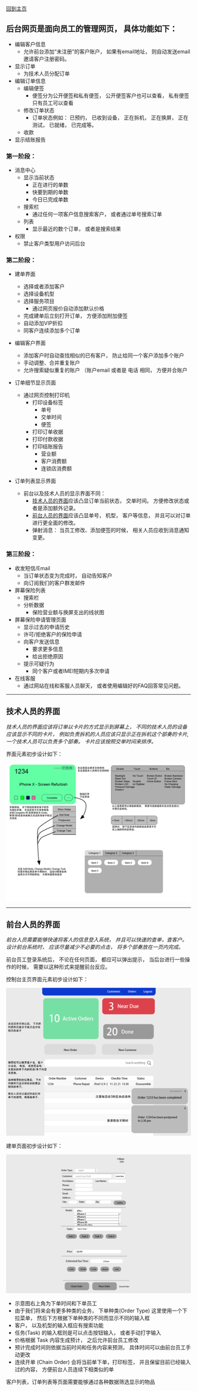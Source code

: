 [回到主页](../README.MD)

## 后台网页是面向员工的管理网页， 具体功能如下：
-   编辑客户信息
    -   允许前台添加“未注册”的客户账户， 如果有email地址， 则自动发送email邀请客户注册密码。
-   显示订单
    -   为技术人员分配订单
-   编辑订单信息
    -   编辑便签
        -   便签分为公开便签和私有便签， 公开便签客户也可以查看， 私有便签只有员工可以查看
    -   修改订单状态
        -   订单状态例如： 已预约， 已收到设备， 正在拆机， 正在换屏， 正在测试， 已就绪， 已完成等。
    -   收款
-   显示结账报告


### 第一阶段：
-   消息中心
    -   显示当前状态
        -   正在进行的单数
        -   快要到期的单数
        -   今日已完成单数
    -   搜索栏
        -   通过任何一项客户信息搜索客户， 或者通过单号搜索订单
    -   列表
        -   显示最近的数个订单， 或者是搜索结果
-   权限
    -   禁止客户类型用户访问后台
### 第二阶段：
-   建单界面
    -   选择或者添加客户
    -   选择设备机型
    -   选择服务项目
        -   通过网页报价自动添加默认价格
    -   完成建单后立刻打开订单， 方便添加附加便签
    -   自动添加VIP折扣
    -   同客户连续添加多个订单
-   编辑客户界面
    -   添加客户时自动查找相似的已有客户， 防止给同一个客户添加多个账户
    -   手动调整、合并重复账户
    -   允许搜索疑似重复的账户 （账户email 或者是 电话 相同， 方便并合账户
-   订单细节显示页面
    -   通过网页控制打印机
        -   打印设备标签
            -   单号
            -   交单时间
            -   便签
        -   打印订单收据
        -   打印付款收据
        -   打印结账报告
            -   营业额
            -   客户消费额
            -   连锁店消费额

-   订单列表显示界面
    -   前台以及技术人员的显示界面不同：
        -   [技术人员的界面](#技术人员的界面)应该凸显订单当前状态， 交单时间。 方便修改状态或者是添加额外记录。
        -   [前台人员的界面](#前台人员的界面)应该凸显单号， 机型， 客户等信息， 并且可以对订单进行更全面的修改。
        -   弹射消息： 当员工修改、添加便签的时候， 相关人员应收到消息通知变更。

### 第三阶段：
-   收发短信/Email
    -   当订单状态变为完成时， 自动告知客户
    -   向订阅我们的客户群发邮件
-   屏幕保险列表
    -   搜索栏
    -   分析数据
        -   保险营业额与换屏支出的线状图
-   屏幕保险申请管理页面
    -   显示过去的申请历史
    -   许可/拒绝客户的保险申请
    -   向客户发送信息
        -   要求更多信息
        -   给出拒绝原因
    -   提示可疑行为
        -   同个客户或者IMEI短期内多次申请
-   在线客服
    -   通过网站在线和客服人员聊天， 或者使用编辑好的FAQ回答常见问题。

--------------------

## 技术人员的界面

*技术人员的界面应该将订单以卡片的方式显示到屏幕上， 不同的技术人员的设备应该显示不同的卡片， 例如负责拆机的人员应该只显示正在拆机这个部奏的卡片, 一个技术人员可以负责多个部奏。 卡片应该按照交单时间来排序。*

界面元素初步设计如下：

![technician-panel-elements.png](./technician-panel-elements.png)


------------------------

## 前台人员的界面

*前台人员需要能够快速将客人的信息登入系统， 并且可以快速的查单，查客户。设计前台系统时， 应该尽量减少不必要的点击， 将多个部奏放在一页内完成。*

前台员工登录系统后， 不论在任何页面， 都应可以弹出提示， 当后台进行一些操作的时候， 需要以这种形式来提醒前台反应。

控制台主页界面元素初步设计如下：

![front-desk-elements.png](./front-desk-elements.png)

建单页面初步设计如下：

![new-order.png](./new-order.png)

-   示意图右上角为下单时间和下单员工
-   由于我们将来会有更多种类的业务， 下单种类(Order Type) 这里使用一个下拉菜单， 然后下方根据下单种类的不同而显示不同的输入框
-   客户， 以及机型的输入框应有搜索功能
-   任务(Task) 的输入框则是可以点击按钮输入， 或者手动打字输入
-   价格根据 Task 内容生成预计， 之后允许前台员工修改
-   预计完成时间则依据当前时间和任务内容来预测， 具体时间可以由前台员工手动更改
-   连续开单 (Chain Order) 会将当前单下单，打印标签， 并且保留目前已经输入过的内容， 方便前台人员连续下相类似的单

客户列表，订单列表等页面需要能够通过各种数据筛选显示的物品

